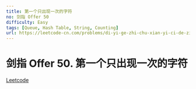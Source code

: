 ```yaml
---
title: 第一个只出现一次的字符
no: 剑指 Offer 50
difficulty: Easy
tags: [Queue, Hash Table, String, Counting]
url: https://leetcode-cn.com/problems/di-yi-ge-zhi-chu-xian-yi-ci-de-zi-fu-lcof/
---
```


# 剑指 Offer 50. 第一个只出现一次的字符

[Leetcode](https://leetcode-cn.com/problems/di-yi-ge-zhi-chu-xian-yi-ci-de-zi-fu-lcof/)


